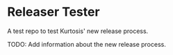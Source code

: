 # Releaser Tester

A test repo to test Kurtosis' new release process.

TODO: Add information about the new release process.
